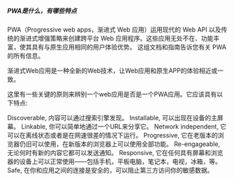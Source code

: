 ##### PWA是什么，有哪些特点

PWA（Progressive web apps，渐进式 Web 应用）运用现代的 Web API 以及传统的渐进式增强策略来创建跨平台 Web 应用程序。这些应用无处不在、功能丰富，使其具有与原生应用相同的用户体验优势。 这组文档和指南告诉您有关 PWA 的所有信息。

渐进式Web应用是一种全新的Web技术，让Web应用和原生APP的体验相近或一致。

这里有一些关键的原则来辨别一个web应用是否是一个PWA应用。它应该具有以下特点:

Discoverable, 内容可以通过搜索引擎发现。
Installable, 可以出现在设备的主屏幕。
Linkable, 你可以简单地通过一个URL来分享它。 
Network independent, 它可以在离线状态或者是在网速很差的情况下运行。
Progressive, 它在老版本的浏览器仍旧可以使用，在新版本的浏览器上可以使用全部功能。
Re-engageable, 无论何时有新的内容它都可以发送通知。
Responsive, 它在任何具有屏幕和浏览器的设备上可以正常使用——包括手机，平板电脑，笔记本，电视，冰箱，等。
Safe, 在你和应用之间的连接是安全的，可以阻止第三方访问你的敏感数据。
